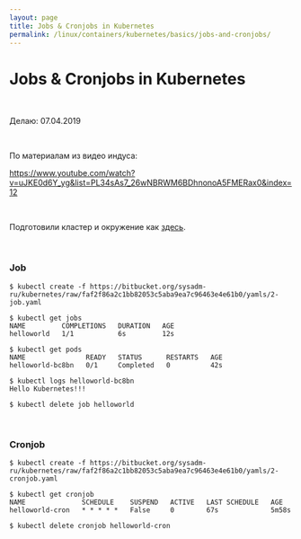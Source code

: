```yaml
---
layout: page
title: Jobs & Cronjobs in Kubernetes
permalink: /linux/containers/kubernetes/basics/jobs-and-cronjobs/
---
```


# Jobs & Cronjobs in Kubernetes

<br/>

Делаю: 07.04.2019

<br/>

По материалам из видео индуса:

https://www.youtube.com/watch?v=uJKE0d6Y_yg&list=PL34sAs7_26wNBRWM6BDhnonoA5FMERax0&index=12

<br/>

Подготовили кластер и окружение как <a href="/linux/containers/kubernetes/kubeadm/prepared-cluster/">здесь</a>.

<br/>

### Job

    $ kubectl create -f https://bitbucket.org/sysadm-ru/kubernetes/raw/faf2f86a2c1bb82053c5aba9ea7c96463e4e61b0/yamls/2-job.yaml

    $ kubectl get jobs
    NAME         COMPLETIONS   DURATION   AGE
    helloworld   1/1           6s         12s

    $ kubectl get pods
    NAME               READY   STATUS      RESTARTS   AGE
    helloworld-bc8bn   0/1     Completed   0          42s

    $ kubectl logs helloworld-bc8bn
    Hello Kubernetes!!!

    $ kubectl delete job helloworld

<br/>

### Cronjob

    $ kubectl create -f https://bitbucket.org/sysadm-ru/kubernetes/raw/faf2f86a2c1bb82053c5aba9ea7c96463e4e61b0/yamls/2-cronjob.yaml

    $ kubectl get cronjob
    NAME              SCHEDULE    SUSPEND   ACTIVE   LAST SCHEDULE   AGE
    helloworld-cron   * * * * *   False     0        67s             5m58s

    $ kubectl delete cronjob helloworld-cron
